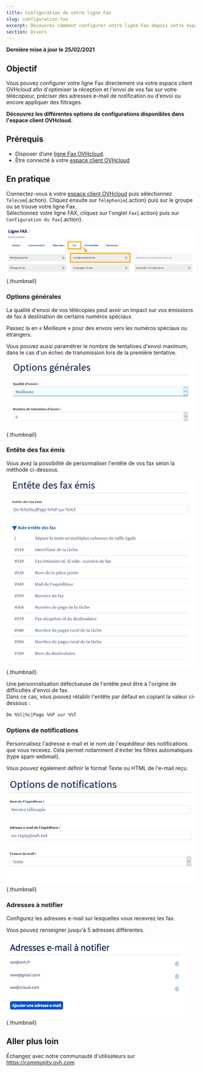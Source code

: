 ```yaml
---
title: Configuration de votre ligne Fax
slug: configuration-fax
excerpt: Découvrez comment configurer votre ligne Fax depuis votre espace client OVHcloud
section: Divers
---
```


**Dernière mise à jour le 25/02/2021**

## Objectif

Vous pouvez configurer votre ligne Fax directement via votre espace client OVHcloud afin d'optimiser la réception et l'envoi de vos fax sur votre télécopieur, préciser des adresses e-mail de notification ou d'envoi ou encore appliquer des filtrages.

**Découvrez les différentes options de configurations disponibles dans l'espace client OVHcloud.**

## Prérequis

- Disposer d’une [ligne Fax OVHcloud](https://www.ovhtelecom.fr/fax/).
- Être connecté à votre [espace client OVHcloud](https://www.ovh.com/auth?onsuccess=https%3A%2F%2Fwww.ovhtelecom.fr%2Fmanager&ovhSubsidiary=fr)

## En pratique

Connectez-vous à votre [espace client OVHcloud](https://www.ovh.com/auth?onsuccess=https%3A%2F%2Fwww.ovhtelecom.fr%2Fmanager&ovhSubsidiary=fr) puis sélectionnez `Télécom`{.action}. Cliquez ensuite sur `Téléphonie`{.action} puis sur le groupe ou se trouve votre ligne Fax.
<br>Sélectionnez votre ligne FAX, cliquez sur l'onglet `Fax`{.action} puis sur `Configuration du Fax`{.action}.

![menu fax](images/configuration-fax.png){.thumbnail}

### Options générales

La qualité d'envoi de vos télécopies peut avoir un impact sur vos émissions de fax à destination de certains numéros spéciaux.

Passez la en « Meilleure » pour des envois vers les numéros spéciaux ou étrangers.

Vous pouvez aussi paramétrer le nombre de tentatives d'envoi maximum, dans le cas d'un échec de transmission lors de la première tentative.

![options envoi](images/options_generales.jpg){.thumbnail}

### Entête des fax émis

Vous avez la possibilité de personnaliser l'entête de vos fax selon la méthode ci-dessous.

![entete fax](images/entete_des_fax_emis.jpg){.thumbnail}

Une personnalisation défectueuse de l'entête peut être à l'origine de difficultés d'envoi de fax.
<br>Dans ce cas, vous pouvez rétablir l'entête par défaut en copiant la valeur ci-dessous :

```sh
De %%l|%c|Page %%P sur %%T
```

### Options de notifications

Personnalisez l'adresse e-mail et le nom de l'expéditeur des notifications que vous recevez. Cela permet notamment d'éviter les filtres automatiques (type spam webmail).

Vous pouvez également définir le format Texte ou HTML de l'e-mail reçu.

![notifications](images/options_de_notifications.jpg){.thumbnail}

### Adresses à notifier

Configurez les adresses e-mail sur lesquelles vous recevrez les fax.

Vous pouvez renseigner jusqu'à 5 adresses différentes.

![adresses de notification](images/adresses_notifications.png){.thumbnail}

## Aller plus loin

Échangez avec notre communauté d'utilisateurs sur <https://community.ovh.com>
